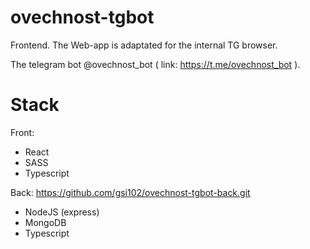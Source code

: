 # ovechnost-tgbot

Frontend. The Web-app is adaptated for the internal TG browser.

The telegram bot @ovechnost_bot ( link: https://t.me/ovechnost_bot ).

# Stack

Front:
- React
- SASS
- Typescript

Back:
https://github.com/gsi102/ovechnost-tgbot-back.git
- NodeJS (express)
- MongoDB
- Typescript





